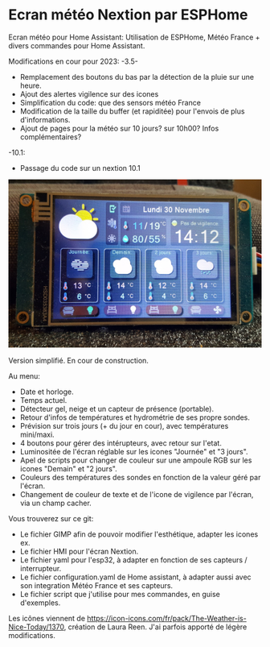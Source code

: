 # Ecran météo Nextion par ESPHome
Ecran météo pour Home Assistant: Utilisation de ESPHome, Météo France + divers commandes pour Home Assistant.

Modifications en cour pour 2023:
-3.5-
- Remplacement des boutons du bas par la détection de la pluie sur une heure.
- Ajout des alertes vigilence sur des icones
- Simplification du code: que des sensors météo France
- Modification de la taille du buffer (et rapiditée) pour l'envois de plus d'informations.
- Ajout de pages pour la météo sur 10 jours? sur 10h00? Infos complémentaires?

-10.1:
- Passage du code sur un nextion 10.1

![](/20201123_122256.jpg)

Version simplifié. En cour de construction.

Au menu:
- Date et horloge.
- Temps actuel.
- Détecteur gel, neige et un capteur de présence (portable).
- Retour d'infos de températures et hydrométrie de ses propre sondes.
- Prévision sur trois jours (+ du jour en cour), avec températures mini/maxi.
- 4 boutons pour gérer des intérupteurs, avec retour sur l'etat.
- Luminositée de l'écran réglable sur les icones "Journée" et "3 jours".
- Apel de scripts pour changer de couleur sur une ampoule RGB sur les icones "Demain" et "2 jours".
- Couleurs des températures des sondes en fonction de la valeur géré par l'écran.
- Changement de couleur de texte et de l'icone de vigilence par l'écran, via un champ cacher.

Vous trouverez sur ce git:
- Le fichier GIMP afin de pouvoir modifier l'esthétique, adapter les icones ex.
- Le fichier HMI pour l'écran Nextion.
- Le fichier yaml pour l'esp32, à adapter en fonction de ses capteurs / interrupteur.
- Le fichier configuration.yaml de Home assistant, à adapter aussi avec son integration Météo France et ses capteurs.
- Le fichier script que j'utilise pour mes commandes, en guise d'exemples.

Les icônes viennent de https://icon-icons.com/fr/pack/The-Weather-is-Nice-Today/1370, création de Laura Reen. J'ai parfois apporté de légère modifications.
